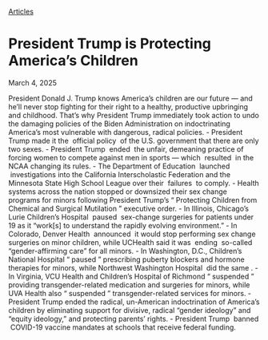 [Articles](https://www.whitehouse.gov/articles/)

# 					President Trump is Protecting America’s Children				

March 4, 2025

President Donald J. Trump knows America’s children are our future — and he’ll never stop fighting for their right to a healthy, productive upbringing and childhood. That’s why President Trump immediately took action to undo the damaging policies of the Biden Administration on indoctrinating America’s most vulnerable with dangerous, radical policies.
    - President Trump made it the  official policy  of the U.S. government that there are only two sexes.
    - President Trump  ended  the unfair, demeaning practice of forcing women to compete against men in sports — which  resulted  in the NCAA changing its rules.       - The Department of Education  launched  investigations into the California Interscholastic Federation and the Minnesota State High School League over their  failures  to comply. 
    - Health systems across the nation stopped or downsized their sex change programs for minors following President Trump’s “ Protecting Children from Chemical and Surgical Mutilation ” executive order.       - In Illinois, Chicago’s Lurie Children’s Hospital  paused  sex-change surgeries for patients under 19 as it “work[s] to understand the rapidly evolving environment.”
      - In Colorado, Denver Health  announced  it would stop performing sex change surgeries on minor children, while UCHealth said it was  ending  so-called “gender-affirming care” for all minors.
      - In Washington, D.C., Children’s National Hospital “ paused ” prescribing puberty blockers and hormone therapies for minors, while Northwest Washington Hospital  did the same .
      - In Virginia, VCU Health and Children’s Hospital of Richmond “ suspended ” providing transgender-related medication and surgeries for minors, while UVA Health also “ suspended ” transgender-related services for minors. 
    - President Trump  ended  the radical, un-American indoctrination of America’s children by eliminating support for divisive, radical “gender ideology” and “equity ideology,” and protecting parents’ rights.
    - President Trump  banned  COVID-19 vaccine mandates at schools that receive federal funding.
